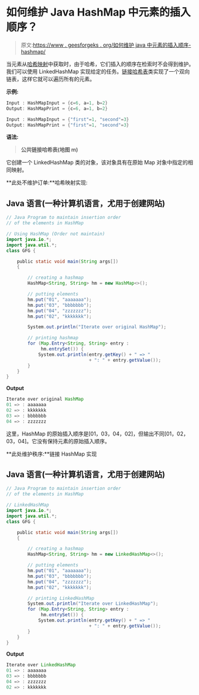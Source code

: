 # 如何维护 Java HashMap 中元素的插入顺序？

> 原文:[https://www . geesforgeks . org/如何维护 java 中元素的插入顺序-hashmap/](https://www.geeksforgeeks.org/how-to-maintain-insertion-order-of-the-elements-in-java-hashmap/)

当元素从[哈希映射](https://www.geeksforgeeks.org/java-util-hashmap-in-java-with-examples/)中获取时，由于哈希，它们插入的顺序在检索时不会得到维护。我们可以使用 LinkedHashMap 实现给定的任务。[链接哈希表](https://www.geeksforgeeks.org/linkedhashmap-class-java-examples/)类实现了一个双向链表，这样它就可以遍历所有的元素。

**示例:**

```java
Input : HashMapInput = {c=6, a=1, b=2}
Output: HashMapPrint = {c=6, a=1, b=2}

Input : HashMapInput = {"first"=1, "second"=3}
Output: HashMapPrint = {"first"=1, "second"=3}
```

**语法:**

> **公共链接哈希表(地图 m)**

它创建一个 LinkedHashMap 类的对象，该对象具有在原始 Map 对象中指定的相同映射。

**此处不维护订单:**哈希映射实现:

## Java 语言(一种计算机语言，尤用于创建网站)

```java
// Java Program to maintain insertion order
// of the elements in HashMap

// Using HashMap (Order not maintain)
import java.io.*;
import java.util.*;
class GFG {

    public static void main(String args[])
    {

        // creating a hashmap
        HashMap<String, String> hm = new HashMap<>();

        // putting elements
        hm.put("01", "aaaaaaa");
        hm.put("03", "bbbbbbb");
        hm.put("04", "zzzzzzz");
        hm.put("02", "kkkkkkk");

        System.out.println("Iterate over original HashMap");

        // printing hashmap
        for (Map.Entry<String, String> entry :
             hm.entrySet()) {
            System.out.println(entry.getKey() + " => "
                               + ": " + entry.getValue());
        }
    }
}
```

**Output**

```java
Iterate over original HashMap
01 => : aaaaaaa
02 => : kkkkkkk
03 => : bbbbbbb
04 => : zzzzzzz
```

这里，HashMap 的原始插入顺序是[01，03，04，02]，但输出不同[01，02，03，04]。它没有保持元素的原始插入顺序。

**此处维护秩序:**链接 HashMap 实现

## Java 语言(一种计算机语言，尤用于创建网站)

```java
// Java Program to maintain insertion order
// of the elements in HashMap

// LinkedHashMap
import java.io.*;
import java.util.*;
class GFG {

    public static void main(String args[])
    {

        // creating a hashmap
        HashMap<String, String> hm = new LinkedHashMap<>();

        // putting elements
        hm.put("01", "aaaaaaa");
        hm.put("03", "bbbbbbb");
        hm.put("04", "zzzzzzz");
        hm.put("02", "kkkkkkk");

        // printing LinkedHashMap
        System.out.println("Iterate over LinkedHashMap");
        for (Map.Entry<String, String> entry :
             hm.entrySet()) {
            System.out.println(entry.getKey() + " => "
                               + ": " + entry.getValue());
        }
    }
}
```

**Output**

```java
Iterate over LinkedHashMap
01 => : aaaaaaa
03 => : bbbbbbb
04 => : zzzzzzz
02 => : kkkkkkk
```